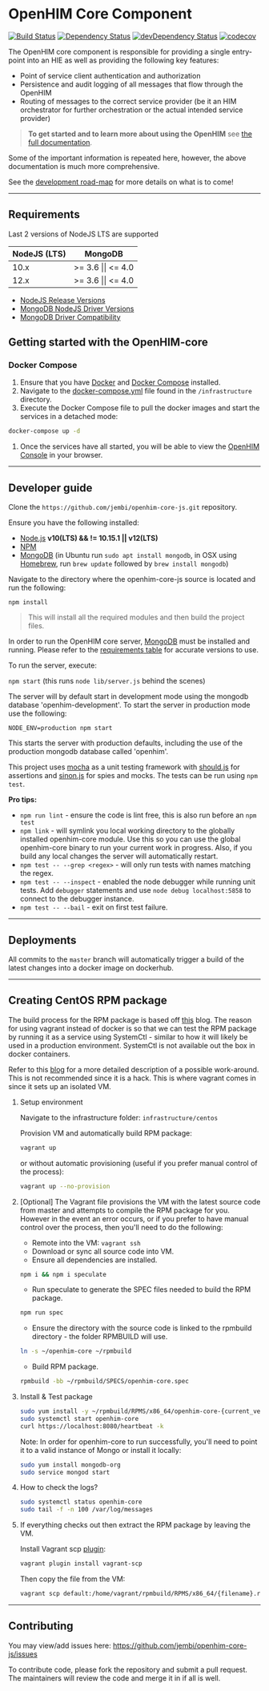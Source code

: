 # OpenHIM Core Component

[![Build Status](https://travis-ci.org/jembi/openhim-core-js.png?branch=master)](https://travis-ci.org/jembi/openhim-core-js) [![Dependency Status](https://david-dm.org/jembi/openhim-core-js.png)](https://david-dm.org/jembi/openhim-core-js) [![devDependency Status](https://david-dm.org/jembi/openhim-core-js/dev-status.png)](https://david-dm.org/jembi/openhim-core-js#info=devDependencies) [![codecov](https://codecov.io/gh/jembi/openhim-core-js/branch/master/graph/badge.svg)](https://codecov.io/gh/jembi/openhim-core-js)

The OpenHIM core component is responsible for providing a single entry-point into an HIE as well as providing the following key features:

- Point of service client authentication and authorization
- Persistence and audit logging of all messages that flow through the OpenHIM
- Routing of messages to the correct service provider (be it an HIM orchestrator for further orchestration or the actual intended service provider)

> **To get started and to learn more about using the OpenHIM** see [the full documentation](http://openhim.org).

Some of the important information is repeated here, however, the above documentation is much more comprehensive.

See the [development road-map](http://openhim.org/docs/introduction/roadmap) for more details on what is to come!

---

## Requirements

Last 2 versions of NodeJS LTS are supported

| NodeJS (LTS) | MongoDB                    |
| ------------ | -------------------------- |
| 10.x         | >= 3.6 &#124;&#124; <= 4.0 |
| 12.x         | >= 3.6 &#124;&#124; <= 4.0 |

- [NodeJS Release Versions](https://github.com/nodejs/Release)
- [MongoDB NodeJS Driver Versions](https://mongodb.github.io/node-mongodb-native/)
- [MongoDB Driver Compatibility](https://docs.mongodb.com/ecosystem/drivers/driver-compatibility-reference/#node-js-driver-compatibility)

## Getting started with the OpenHIM-core

### Docker Compose

1. Ensure that you have [Docker](https://docs.docker.com/install/) and [Docker Compose](https://docs.docker.com/compose/install/) installed.
1. Navigate to the [docker-compose.yml](https://github.com/jembi/openhim-core-js/blob/master/infrastructure/docker-compose.yml) file found in the `/infrastructure` directory.
1. Execute the Docker Compose file to pull the docker images and start the services in a detached mode:

  ```sh
  docker-compose up -d
  ```

1. Once the services have all started, you will be able to view the [OpenHIM Console](http://localhost:9000) in your browser.

---

## Developer guide

Clone the `https://github.com/jembi/openhim-core-js.git` repository.

Ensure you have the following installed:

- [Node.js](http://nodejs.org/) **v10(LTS) && != 10.15.1 || v12(LTS)**
- [NPM](https://www.npmjs.com/)
- [MongoDB](http://www.mongodb.org/) (in Ubuntu run `sudo apt install mongodb`, in OSX using [Homebrew](http://brew.sh), run `brew update` followed by `brew install mongodb`)

Navigate to the directory where the openhim-core-js source is located and run the following:

`npm install`

> This will install all the required modules and then build the project files.

In order to run the OpenHIM core server, [MongoDB](http://www.mongodb.org/) must be installed and running. Please refer to the [requirements table](#requirements) for accurate versions to use.

To run the server, execute:

`npm start` (this runs `node lib/server.js` behind the scenes)

The server will by default start in development mode using the mongodb database 'openhim-development'. To start the server in production mode use the following:

`NODE_ENV=production npm start`

This starts the server with production defaults, including the use of the production mongodb database called 'openhim'.

This project uses [mocha](https://mochajs.org/) as a unit testing framework with [should.js](https://github.com/visionmedia/should.js/) for assertions and [sinon.js](http://sinonjs.org/) for spies and mocks. The tests can be run using `npm test`.

**Pro tips:**

- `npm run lint` - ensure the code is lint free, this is also run before an `npm test`
- `npm link` - will symlink you local working directory to the globally installed openhim-core module. Use this so you can use the global openhim-core binary to run your current work in progress. Also, if you build any local changes the server will automatically restart.
- `npm test -- --grep <regex>` - will only run tests with names matching the regex.
- `npm test -- --inspect` - enabled the node debugger while running unit tests. Add `debugger` statements and use `node debug localhost:5858` to connect to the debugger instance.
- `npm test -- --bail` - exit on first test failure.

---

## Deployments

All commits to the `master` branch will automatically trigger a build of the latest changes into a docker image on dockerhub.

---

## Creating CentOS RPM package

The build process for the RPM package is based off [this](https://github.com/bbc/speculate/wiki/Packaging-a-Node.js-project-as-an-RPM-for-CentOS-7) blog. The reason for using vagrant instead of docker is so that we can test the RPM package by running it as a service using SystemCtl - similar to how it will likely be used in a production environment. SystemCtl is not available out the box in docker containers.

Refer to this [blog](https://developers.redhat.com/blog/2014/05/05/running-systemd-within-docker-container/) for a more detailed description of a possible work-around. This is not recommended since it is a hack. This is where vagrant comes in since it sets up an isolated VM.

1. Setup environment

   Navigate to the infrastructure folder: `infrastructure/centos`

   Provision VM and automatically build RPM package:

   ```bash
   vagrant up
   ```

   or without automatic provisioning (useful if you prefer manual control of the process):

   ```bash
   vagrant up --no-provision
   ```

1. [Optional] The Vagrant file provisions the VM with the latest source code from master and attempts to compile the RPM package for you. However in the event an error occurs, or if you prefer to have manual control over the process, then you'll need to do the following:

   - Remote into the VM: `vagrant ssh`
   - Download or sync all source code into VM.
   - Ensure all dependencies are installed.

   ```bash
   npm i && npm i speculate
   ```

   - Run speculate to generate the SPEC files needed to build the RPM package.

   ```bash
   npm run spec
   ```

   - Ensure the directory with the source code is linked to the rpmbuild directory - the folder RPMBUILD will use.

   ```bash
   ln -s ~/openhim-core ~/rpmbuild
   ```

   - Build RPM package.

   ```bash
   rpmbuild -bb ~/rpmbuild/SPECS/openhim-core.spec
   ```

1. Install & Test package

   ```bash
   sudo yum install -y ~/rpmbuild/RPMS/x86_64/openhim-core-{current_version}.x86_64.rpm
   sudo systemctl start openhim-core
   curl https://localhost:8080/heartbeat -k
   ```

   Note: In order for openhim-core to run successfully, you'll need to point it to a valid instance of Mongo or install it locally:

   ```bash
   sudo yum install mongodb-org
   sudo service mongod start
   ```

1. How to check the logs?

   ```bash
   sudo systemctl status openhim-core
   sudo tail -f -n 100 /var/log/messages
   ```

1. If everything checks out then extract the RPM package by leaving the VM.

   Install Vagrant scp [plugin](https://github.com/invernizzi/vagrant-scp):

   ```bash
   vagrant plugin install vagrant-scp
   ```

   Then copy the file from the VM:

   ```bash
   vagrant scp default:/home/vagrant/rpmbuild/RPMS/x86_64/{filename}.rpm .
   ```

---

## Contributing

You may view/add issues here: <https://github.com/jembi/openhim-core-js/issues>

To contribute code, please fork the repository and submit a pull request. The maintainers will review the code and merge it in if all is well.
